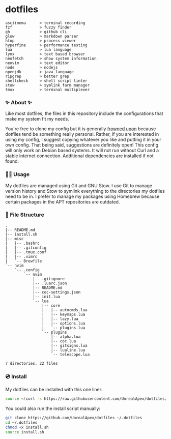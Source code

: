 # dotfiles

<!-- todo: insert image of rice here -->
```
asciinema      > terminal recording
fzf            > fuzzy finder 
gh             > github cli
glow           > markdown parser
htop           > process viewer
hyperfine      > performance testing
lua            > lua language
lynx           > text based browser
neofetch       > show system information
neovim         > text editor
node           > nodejs
openjdk        > java language
ripgrep        > better grep
shellcheck     > shell script linter
stow           > symlink farm manager
tmux           > terminal multiplexer
```

### ✨ About ✨
Like most dotfiles, the files in this repository include the configurations that make my system fit my needs.

You're free to clone my config but it is generally [frowned upon](https://www.anishathalye.com/2014/08/03/managing-your-dotfiles/#dotfiles-are-not-meant-to-be-forked) because dotfiles tend be something really personal. Rather, if you are interested in using my config, I suggest copying whatever you like and putting it in your own config.
That being said, suggestions are definitely open! This config will only work on Debian based systems. It will not run without Curl and a stable internet connection. Additional dependencies are installed if not found.


### 👨‍💻 Usage
My dotfiles are managed using Git and GNU Stow. I use Git to manage version history and Stow to symlink everything to the directories my dotfiles need to be in. I prefer to manage my packages using Homebrew because certain packages in the APT repositories are outdated.

### 📂 File Structure

```
.
|-- README.md
|-- install.sh
|-- misc
|   |-- .bashrc
|   |-- .gitconfig
|   |-- .tmux.conf
|   |-- .vimrc
|   `-- Brewfile
`-- nvim
    `-- .config
        `-- nvim
            |-- .gitignore
            |-- .luarc.json
            |-- README.md
            |-- coc-settings.json
            |-- init.lua
            `-- lua
                |-- core
                |   |-- autocmds.lua
                |   |-- keymaps.lua
                |   |-- lazy.lua
                |   |-- options.lua
                |   `-- plugins.lua
                `-- plugins
                    |-- alpha.lua
                    |-- coc.lua
                    |-- gitsigns.lua
                    |-- lualine.lua
                    `-- telescope.lua

7 directories, 22 files
```

### 💿 Install
My dotfiles can be installed with this one liner:

```sh
source <(curl -s https://raw.githubusercontent.com/UnrealApex/dotfiles/master/install.sh)
```
You could also run the install script manually:
```sh
git clone https://github.com/UnrealApex/dotfiles ~/.dotfiles
cd ~/.dotfiles
chmod +x install.sh
source install.sh
```
